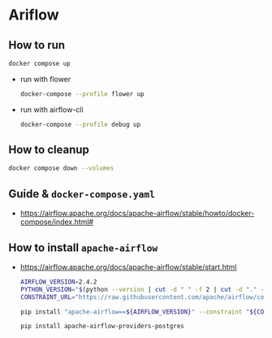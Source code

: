 Ariflow
=======

How to run
----------
```bash
docker compose up
```
- run with flower
    ```bash
    docker-compose --profile flower up
    ```
- run with airflow-cli
    ```bash
    docker-compose --profile debug up
    ```

How to cleanup
--------------
```bash
docker compose down --volumes
```

Guide & `docker-compose.yaml`
-----------------------------
- https://airflow.apache.org/docs/apache-airflow/stable/howto/docker-compose/index.html#

How to install `apache-airflow`
-------------------------------
- https://airflow.apache.org/docs/apache-airflow/stable/start.html
    ```bash
    AIRFLOW_VERSION=2.4.2
    PYTHON_VERSION="$(python --version | cut -d " " -f 2 | cut -d "." -f 1-2)"
    CONSTRAINT_URL="https://raw.githubusercontent.com/apache/airflow/constraints-${AIRFLOW_VERSION}/constraints-${PYTHON_VERSION}.txt"

    pip install "apache-airflow==${AIRFLOW_VERSION}" --constraint "${CONSTRAINT_URL}"

    pip install apache-airflow-providers-postgres
    ```

